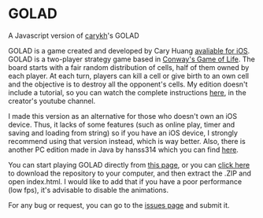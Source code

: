 # GOLAD
A Javascript version of [carykh](https://www.youtube.com/user/carykh)'s GOLAD

GOLAD is a game created and developed by Cary Huang [avaliable for iOS](https://itunes.apple.com/us/app/game-of-life-and-death/id1156743291?mt=8). GOLAD is a two-player strategy game based in [Conway's Game of Life](https://en.wikipedia.org/wiki/Conway's_Game_of_Life). The board starts with a fair random distribution of cells, half of them owned by each player. At each turn, players can kill a cell or give birth to an own cell and the objective is to destroy all the opponent's cells. My edition doesn't include a tutorial, so you can watch the complete instructions [here](https://www.youtube.com/watch?v=JkGZ2Hl1l8c&t=3s), in the creator's youtube channel.

I made this version as an alternative for those who doesn't own an iOS device. Thus, it lacks of some features (such as online play, timer and saving and loading from string) so if you have an iOS device, I strongly recommend using that version instead, which is way better. Also, there is another PC edition made in Java by hanss314 which you can find [here](https://github.com/hanss314/GOLAD).

You can start playing GOLAD directly from [this page](https://popclom.github.io/GOLAD/), or you can [click here](https://github.com/PopClom/GOLAD/archive/master.zip) to download the repository to your computer, and then extract the .ZIP and open index.html. I would like to add that if you have a poor performance (low fps), it's advisable to disable the animations.

For any bug or request, you can go to the [issues page](https://github.com/PopClom/GOLAD/issues) and submit it.
